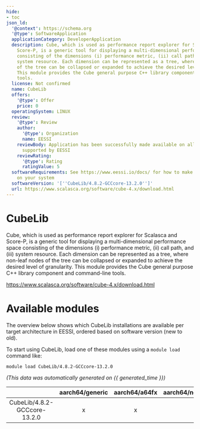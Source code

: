 ```yaml
---
hide:
- toc
json_ld:
  '@context': https://schema.org
  '@type': SoftwareApplication
  applicationCategory: DeveloperApplication
  description: Cube, which is used as performance report explorer for Scalasca and
    Score-P, is a generic tool for displaying a multi-dimensional performance space
    consisting of the dimensions (i) performance metric, (ii) call path, and (iii)
    system resource. Each dimension can be represented as a tree, where non-leaf nodes
    of the tree can be collapsed or expanded to achieve the desired level of granularity.
    This module provides the Cube general purpose C++ library component and command-line
    tools.
  license: Not confirmed
  name: CubeLib
  offers:
    '@type': Offer
    price: 0
  operatingSystem: LINUX
  review:
    '@type': Review
    author:
      '@type': Organization
      name: EESSI
    reviewBody: Application has been successfully made available on all architectures
      supported by EESSI
    reviewRating:
      '@type': Rating
      ratingValue: 5
  softwareRequirements: See https://www.eessi.io/docs/ for how to make EESSI available
    on your system
  softwareVersion: '[''CubeLib/4.8.2-GCCcore-13.2.0'']'
  url: https://www.scalasca.org/software/cube-4.x/download.html
---
```


CubeLib
=======


Cube, which is used as performance report explorer for Scalasca and Score-P, is a generic tool for displaying a multi-dimensional performance space consisting of the dimensions (i) performance metric, (ii) call path, and (iii) system resource. Each dimension can be represented as a tree, where non-leaf nodes of the tree can be collapsed or expanded to achieve the desired level of granularity. This module provides the Cube general purpose C++ library component and command-line tools.

https://www.scalasca.org/software/cube-4.x/download.html
# Available modules


The overview below shows which CubeLib installations are available per target architecture in EESSI, ordered based on software version (new to old).

To start using CubeLib, load one of these modules using a `module load` command like:

```shell
module load CubeLib/4.8.2-GCCcore-13.2.0
```

*(This data was automatically generated on {{ generated_time }})*

| |aarch64/generic|aarch64/a64fx|aarch64/neoverse_n1|aarch64/neoverse_v1|aarch64/nvidia/grace|x86_64/generic|x86_64/amd/zen2|x86_64/amd/zen3|x86_64/amd/zen4|x86_64/intel/cascadelake|x86_64/intel/haswell|x86_64/intel/icelake|x86_64/intel/sapphirerapids|x86_64/intel/skylake_avx512|
| :---: | :---: | :---: | :---: | :---: | :---: | :---: | :---: | :---: | :---: | :---: | :---: | :---: | :---: | :---: |
|CubeLib/4.8.2-GCCcore-13.2.0|x|x|x|x|x|x|x|x|x|x|x|x|x|x|
